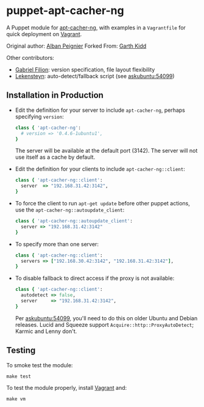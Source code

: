 # puppet-apt-cacher-ng

A Puppet module for [apt-cacher-ng], with examples in a `Vagrantfile` for quick deployment on [Vagrant].

Original author: [Alban Peignier]
Forked From: [Garth Kidd]

Other contributors:
* [Gabriel Filion]: version specification, file layout flexibility
* [Lekensteyn]: auto-detect/fallback script (see [askubuntu:54099])

## Installation in Production

* Edit the definition for your server to include `apt-cacher-ng`, perhaps
  specifying `version`:
  ```ruby      
  class { 'apt-cacher-ng':
    # version => '0.4.6-1ubuntu1',
  }
  ```
  The server will be available at the default port (3142).
  The server will not use itself as a cache by default. 

* Edit the definition for your clients to include `apt-cacher-ng::client`:
  ```ruby
  class { 'apt-cacher-ng::client':
    server  => "192.168.31.42:3142",
  }
  ```

* To force the client to run ```apt-get update``` before other puppet actions, use the ```apt-cacher-ng::autoupdate_client```:
  ```ruby
  class { 'apt-cacher-ng::autoupdate_client':
    server => "192.168.31.42:3142"
  }
  ```

* To specify more than one server:
  ```ruby
  class { 'apt-cacher-ng::client':
    servers => ["192.168.30.42:3142", "192.168.31.42:3142"],
  }
  ```

* To disable fallback to direct access if the proxy is not available:
  ```ruby
  class { 'apt-cacher-ng::client':
    autodetect => false,
    server     => "192.168.31.42:3142",
  }
  ```
  Per [askubuntu:54099], you'll need to do this on older Ubuntu and Debian
  releases. Lucid and Squeeze support `Acquire::http::ProxyAutoDetect`;
  Karmic and Lenny don't.

## Testing

To smoke test the module:

    make test

To test the module properly, install [Vagrant] and:

    make vm

[apt-cacher-ng]: http://www.unix-ag.uni-kl.de/~bloch/acng/
[smoke test]: http://docs.puppetlabs.com/guides/tests_smoke.htm
[Alban Peignier]: https://github.com/albanpeignier
[Garth Kidd]: https://github.com/garthk
[Gabriel Filion]: https://github.com/lelutin
[Lekensteyn]: http://www.lekensteyn.nl/
[Vagrant]: http://vagrantup.com/
[host-only networking]: http://vagrantup.com/docs/host_only_networking.html
[askubuntu:54099]: http://askubuntu.com/a/54099
[Puppet Provisioning]: http://vagrantup.com/docs/provisioners/puppet.html
